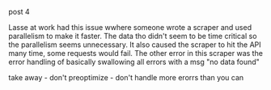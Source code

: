 post 4

Lasse at work had this issue wwhere someone wrote a scraper and used parallelism to make it faster. The data tho didn't seem to be time critical so the parallelism seems unnecessary. It also caused the scraper to hit the API many time, some requests would fail. The other error in this scraper was the error handling of basically swallowing all errors with a msg "no data found"


take away - don't preoptimize
    - don't handle more erorrs than you can
